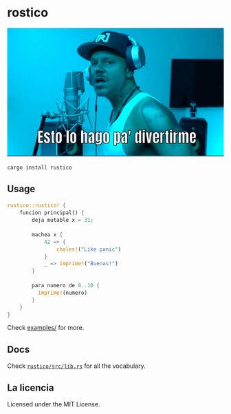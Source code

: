 # rostico

![Para divertirme](./para_divertirme.png)

```sh
cargo install rustico
```

## Usage

```rust
rustico::rustico! {
    funcion principal() {
        deja mutable x = 31;

        machea x {
            42 => {
                chales!("Like panic")
            }
            _ => imprime!("Buenas!")
        }

        para numero de 0..10 {
          imprime!(numero)
        }
    }
}
```

Check [examples/](./examples) for more.

## Docs

Check [`rustico/src/lib.rs`](./rustico/src/lib.rs) for all the vocabulary.

## La licencia

Licensed under the MIT License.
